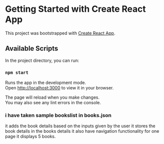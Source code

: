 # Getting Started with Create React App

This project was bootstrapped with [Create React App](https://github.com/facebook/create-react-app).

## Available Scripts

In the project directory, you can run:

### `npm start`

Runs the app in the development mode.\
Open [http://localhost:3000](http://localhost:3000) to view it in your browser.

The page will reload when you make changes.\
You may also see any lint errors in the console.

### i have taken sample bookslist in books.json 

it adds the book details based on the inputs given by the user
it stores the book details in the books details 
it also have navigation functionality 
for one page it displays 5 books.
